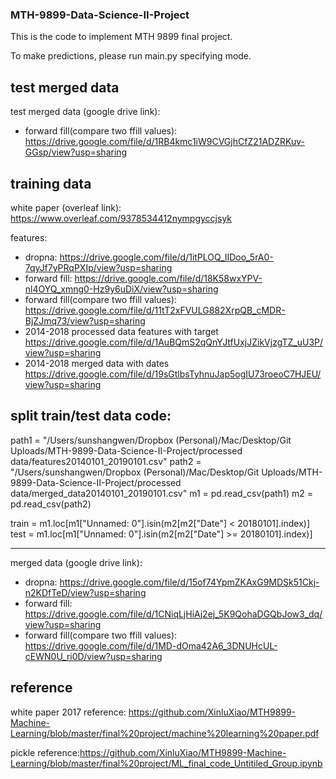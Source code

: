 ### MTH-9899-Data-Science-II-Project

This is the code to implement MTH 9899 final project.

To make predictions, please run main.py specifying mode.

## test merged data

test merged data (google drive link):
+ forward fill(compare two ffill values): https://drive.google.com/file/d/1RB4kmc1iW9CVGjhCfZ21ADZRKuv-GGsp/view?usp=sharing

## training data

white paper (overleaf link):
https://www.overleaf.com/9378534412nympgyccjsyk

features:
+ dropna: https://drive.google.com/file/d/1itPLOQ_lIDoo_5rA0-7qyJf7yPRqPXIp/view?usp=sharing
+ forward fill: https://drive.google.com/file/d/18K58wxYPV-nl4OYQ_xmng0-Hz9y6uDiX/view?usp=sharing 
+ forward fill(compare two ffill values): https://drive.google.com/file/d/11tT2xFVULG882XrpQB_cMDR-BjZJmq73/view?usp=sharing
+ 2014-2018 processed data features with target https://drive.google.com/file/d/1AuBQmS2qQnYJtfUxjJZikVjzgTZ_uU3P/view?usp=sharing
+ 2014-2018 merged data with dates https://drive.google.com/file/d/19sGtlbsTyhnuJap5ogIU73roeoC7HJEU/view?usp=sharing

split train/test data code:
----------------------------------------------------------------------------
path1 = "/Users/sunshangwen/Dropbox (Personal)/Mac/Desktop/Git Uploads/MTH-9899-Data-Science-II-Project/processed data/features20140101_20190101.csv"
path2 = "/Users/sunshangwen/Dropbox (Personal)/Mac/Desktop/Git Uploads/MTH-9899-Data-Science-II-Project/processed data/merged_data20140101_20190101.csv"
m1 = pd.read_csv(path1)
m2 = pd.read_csv(path2)

train = m1.loc[m1["Unnamed: 0"].isin(m2[m2["Date"] < 20180101].index)]
test = m1.loc[m1["Unnamed: 0"].isin(m2[m2["Date"] >= 20180101].index)]


---------------------------------------------------------------------------
merged data (google drive link):
+ dropna: https://drive.google.com/file/d/15of74YpmZKAxG9MDSk51Ckj-n2KDfTeD/view?usp=sharing
+ forward fill: https://drive.google.com/file/d/1CNiqLjHiAj2ej_5K9QohaDGQbJow3_dq/view?usp=sharing
+ forward fill(compare two ffill values): https://drive.google.com/file/d/1MD-dOma42A6_3DNUHcUL-cEWN0U_ri0D/view?usp=sharing


## reference
white paper 2017 reference: https://github.com/XinluXiao/MTH9899-Machine-Learning/blob/master/final%20project/machine%20learning%20paper.pdf

pickle reference:https://github.com/XinluXiao/MTH9899-Machine-Learning/blob/master/final%20project/ML_final_code_Untitiled_Group.ipynb



